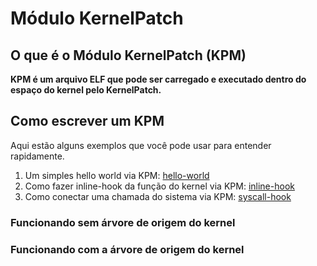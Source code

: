 # Módulo KernelPatch

## O que é o Módulo KernelPatch (KPM)

**KPM é um arquivo ELF que pode ser carregado e executado dentro do espaço do kernel pelo KernelPatch.**

## Como escrever um KPM

Aqui estão alguns exemplos que você pode usar para entender rapidamente.

1. Um simples hello world via KPM: [hello-world](/kpm-demo/hello)
2. Como fazer inline-hook da função do kernel via KPM: [inline-hook](/kpm-demo/inlinehook)
3. Como conectar uma chamada do sistema via KPM: [syscall-hook](/kpm-demo/syscallhook)

### Funcionando sem árvore de origem do kernel

### Funcionando com a árvore de origem do kernel
